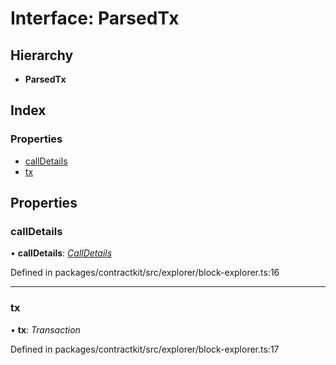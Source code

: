 # Interface: ParsedTx

## Hierarchy

* **ParsedTx**

## Index

### Properties

* [callDetails](_explorer_block_explorer_.parsedtx.md#calldetails)
* [tx](_explorer_block_explorer_.parsedtx.md#tx)

## Properties

###  callDetails

• **callDetails**: *[CallDetails](_explorer_block_explorer_.calldetails.md)*

Defined in packages/contractkit/src/explorer/block-explorer.ts:16

___

###  tx

• **tx**: *Transaction*

Defined in packages/contractkit/src/explorer/block-explorer.ts:17
